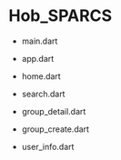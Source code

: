 # Hob_SPARCS

- main.dart

- app.dart

- home.dart

- search.dart

- group_detail.dart

- group_create.dart

- user_info.dart